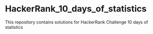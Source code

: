 # HackerRank_10_days_of_statistics
This repository contains solutions for HackerRank Challenge 10 days of statistics
